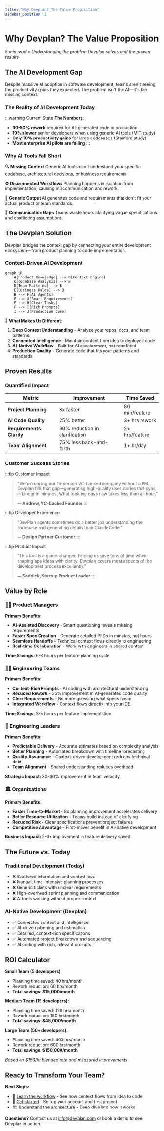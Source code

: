 ```yaml
---
title: "Why Devplan? The Value Proposition"
sidebar_position: 2
---
```


# Why Devplan? The Value Proposition

*5 min read • Understanding the problem Devplan solves and the proven results*

## The AI Development Gap

Despite massive AI adoption in software development, teams aren't seeing the productivity gains they expected. The problem isn't the AI—it's the missing context.

### The Reality of AI Development Today

:::warning Current State
**The Numbers:**
- **30-50% rework** required for AI-generated code in production
- **19% slower** senior developers when using generic AI tools (MIT study)
- **Only 10% productivity gains** for large codebases (Stanford study)
- **Most enterprise AI pilots are failing**
:::

### Why AI Tools Fall Short

**🔍 Missing Context**
Generic AI tools don't understand your specific codebase, architectural decisions, or business requirements.

**⚙️ Disconnected Workflows**
Planning happens in isolation from implementation, causing miscommunication and rework.

**📝 Generic Output**
AI generates code and requirements that don't fit your actual product or team standards.

**💬 Communication Gaps**
Teams waste hours clarifying vague specifications and conflicting assumptions.

## The Devplan Solution

Devplan bridges the context gap by connecting your entire development ecosystem—from product planning to code implementation.

### Context-Driven AI Development

```mermaid
graph LR
    A[Product Knowledge] --> B[Context Engine]
    C[Codebase Analysis] --> B
    D[Team Patterns] --> B
    E[Business Rules] --> B
    B --> F[AI Agents]
    F --> G[Smart Requirements]
    F --> H[Clear Tasks]
    F --> I[Rich Prompts]
    I --> J[Production Code]
```

**🎯 What Makes Us Different:**

1. **Deep Context Understanding** - Analyze your repos, docs, and team patterns
2. **Connected Intelligence** - Maintain context from idea to deployed code
3. **AI-Native Workflow** - Built for AI development, not retrofitted
4. **Production Quality** - Generate code that fits your patterns and standards

## Proven Results

### Quantified Impact

| Metric | Improvement | Time Saved |
|--------|-------------|------------|
| **Project Planning** | 8x faster | 80 min/feature |
| **AI Code Quality** | 25% better | 3+ hrs rework |
| **Requirements Clarity** | 90% reduction in clarification | 2+ hrs/feature |
| **Team Alignment** | 75% less back-and-forth | 1+ hr/day |

### Customer Success Stories

:::tip Customer Impact
> "We're running our 15-person VC-backed company without a PM. Devplan fills that gap—generating high-quality user stories that sync in Linear in minutes. What took me days now takes less than an hour."
>
> **— Andrew, YC-backed Founder**
:::

:::tip Developer Experience
> "DevPlan agents sometimes do a better job understanding the codebase and generating details than ClaudeCode."
>
> **— Design Partner Customer**
:::

:::tip Product Impact
> "This tool is a game-changer, helping us save tons of time when shaping app ideas with clarity. Devplan covers most aspects of the development process excellently."
>
> **— Seddick, Startup Product Leader**
:::

## Value by Role

### 👩‍💼 Product Managers

**Primary Benefits:**
- **AI-Assisted Discovery** - Smart questioning reveals missing requirements
- **Faster Spec Creation** - Generate detailed PRDs in minutes, not hours
- **Seamless Handoffs** - Technical context flows directly to engineering
- **Real-time Collaboration** - Work with engineers in shared context

**Time Savings:** 6-8 hours per feature planning cycle

### 👨‍💻 Engineering Teams

**Primary Benefits:**
- **Context-Rich Prompts** - AI coding with architectural understanding
- **Reduced Rework** - 25% improvement in AI-generated code quality
- **Clear Requirements** - No more guessing what specs mean
- **Integrated Workflow** - Context flows directly into your IDE

**Time Savings:** 3-5 hours per feature implementation

### 🏢 Engineering Leaders

**Primary Benefits:**
- **Predictable Delivery** - Accurate estimates based on complexity analysis
- **Better Planning** - Automated breakdown with timeline forecasting
- **Quality Assurance** - Context-driven development reduces technical debt
- **Team Alignment** - Shared understanding reduces overhead

**Strategic Impact:** 30-40% improvement in team velocity

### 🏛️ Organizations

**Primary Benefits:**
- **Faster Time-to-Market** - 8x planning improvement accelerates delivery
- **Better Resource Utilization** - Teams build instead of clarifying
- **Reduced Risk** - Clear specifications prevent project failures
- **Competitive Advantage** - First-mover benefit in AI-native development

**Business Impact:** 2-3x improvement in feature delivery speed

## The Future vs. Today

### Traditional Development (Today)
- ❌ Scattered information and context loss
- ❌ Manual, time-intensive planning processes
- ❌ Generic tickets with unclear requirements
- ❌ High-overhead sprint planning and communication
- ❌ AI tools working without proper context

### AI-Native Development (Devplan)
- ✅ Connected context and intelligence
- ✅ AI-driven planning and estimation
- ✅ Detailed, context-rich specifications
- ✅ Automated project breakdown and sequencing
- ✅ AI coding with rich, relevant prompts

## ROI Calculator

**Small Team (5 developers):**
- Planning time saved: 40 hrs/month
- Rework reduction: 60 hrs/month
- **Total savings: $15,000/month**

**Medium Team (15 developers):**
- Planning time saved: 120 hrs/month
- Rework reduction: 180 hrs/month
- **Total savings: $45,000/month**

**Large Team (50+ developers):**
- Planning time saved: 400 hrs/month
- Rework reduction: 600 hrs/month
- **Total savings: $150,000/month**

*Based on $150/hr blended rate and measured improvements*

## Ready to Transform Your Team?

**Next Steps:**
- 📖 [Learn the workflow](/core-workflow) - See how context flows from idea to code
- 🚀 [Get started](/getting-started) - Set up your account and first project
- 🏗️ [Understand the architecture](/architecture) - Deep dive into how it works

**Questions?** Contact us at info@devplan.com or book a demo to see Devplan in action.